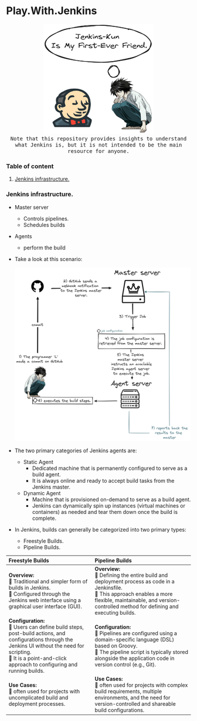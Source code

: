 # Play.With.Jenkins



<p align="center">
  <img src="assets/Jenkins-Kun.png"  width="300px" height="300px">
  <br>
   <samp>
    Note that this repository provides insights to understand what Jenkins is, but it is not intended to be the main resource for anyone.
  </samp>  
</p>



### Table of content

1. [Jenkins infrastructure.](#desc0)
 

<a name="desc0"></a>
### Jenkins infrastructure.

- Master server
   - Controls pipelines.
   - Schedules builds
- Agents
   - perform the build
-  Take a look at this scenario:

   <img alt="Intro" src="assets/Intro.png">
- The two primary categories of Jenkins agents are:
  - Static Agent
    - Dedicated machine that is permanently configured to serve as a build agent.
    - It is always online and ready to accept build tasks from the Jenkins master.
  - Dynamic Agent
    - Machine that is provisioned on-demand to serve as a build agent.
    - Jenkins can dynamically spin up instances (virtual machines or containers) as needed and tear them down once the build is complete.
- In Jenkins, builds can generally be categorized into two primary types:
   - Freestyle Builds.
   - Pipeline Builds.

 
| **Freestyle Builds** | **Pipeline Builds** |
|:---|:---|
| **Overview:**<br>🐧 Traditional and simpler form of builds in Jenkins.<br>🐧 Configured through the Jenkins web interface using a graphical user interface (GUI). | **Overview:**<br>🐧 Defining the entire build and deployment process as code in a Jenkinsfile.<br>🐧 This approach enables a more flexible, maintainable, and version-controlled method for defining and executing builds. |
| **Configuration:**<br>🐧 Users can define build steps, post-build actions, and configurations through the Jenkins UI without the need for scripting.<br>🐧 It is a point-and-click approach to configuring and running builds. | **Configuration:**<br>🐧 Pipelines are configured using a domain-specific language (DSL) based on Groovy.<br>🐧 The pipeline script is typically stored alongside the application code in version control (e.g., Git). |
| **Use Cases:**<br>🐧 often used for projects with uncomplicated build and deployment processes. | **Use Cases:**<br>🐧 often used for projects with complex build requirements, multiple environments, and the need for version-controlled and shareable build configurations. |
